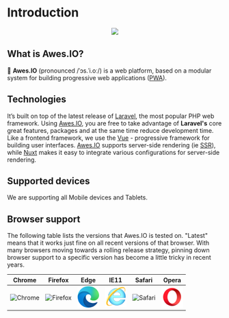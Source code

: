 # Introduction

<p align="center">
  <img src="https://www.awes.io/images/platform/3.svg" width="33%" />
</p>


## What is Awes.IO?
🤖 **Awes.IO** (pronounced /ˈɔs.ˈi.oː/) is a web platform, based on a modular system for building progressive web applications ([PWA](https://developers.google.com/web/progressive-web-apps/)). 

## Technologies
It’s built on top of the latest release of [Laravel](https://laravel.com), the most popular PHP web framework. Using [Awes.IO](https://www.awes.io), you are free to take advantage of **Laravel's** core great features, packages and at the same time reduce development time. 
Like a frontend framework, we use the [Vue](https://vuejs.org) - progressive framework for building user interfaces.
[Awes.IO](https://www.awes.io/platform) supports server-side rendering (ie [SSR](https://vuejs.org/v2/guide/ssr.html)), while [Nuxt](https://nuxtjs.org) makes it easy to integrate various configurations for server-side rendering. 

## Supported devices
We are supporting all Mobile devices and Tablets. 

## Browser support
The following table lists the versions that Awes.IO is tested on. "Latest" means that it works just fine on all recent versions of that browser. With many browsers moving towards a rolling release strategy, pinning down browser support to a specific version has become a little tricky in recent years. 


| Chrome | Firefox | Edge | IE11 | Safari | Opera |
|--|--|--|--|--|--|
| <img src="https://raw.githubusercontent.com/alrra/browser-logos/master/src/chrome/chrome.svg?sanitize=true" width="50" alt="Chrome"> | <img src="https://raw.githubusercontent.com/alrra/browser-logos/master/src/firefox/firefox.svg?sanitize=true" width="50" alt="Firefox"> | <img src="https://raw.githubusercontent.com/alrra/browser-logos/master/src/edge/edge.svg?sanitize=true" width="50" alt="Edge"> | <img src="https://raw.githubusercontent.com/alrra/browser-logos/master/src/archive/internet-explorer_9-11/internet-explorer_9-11.svg?sanitize=true" width="50" alt="IE"> | <img src="https://raw.githubusercontent.com/alrra/browser-logos/master/src/safari-ios/safari-ios.svg?sanitize=true" width="50" alt="Safari"> | <img src="https://raw.githubusercontent.com/alrra/browser-logos/master/src/opera/opera.svg?sanitize=true" width="50" alt="Opera"> |